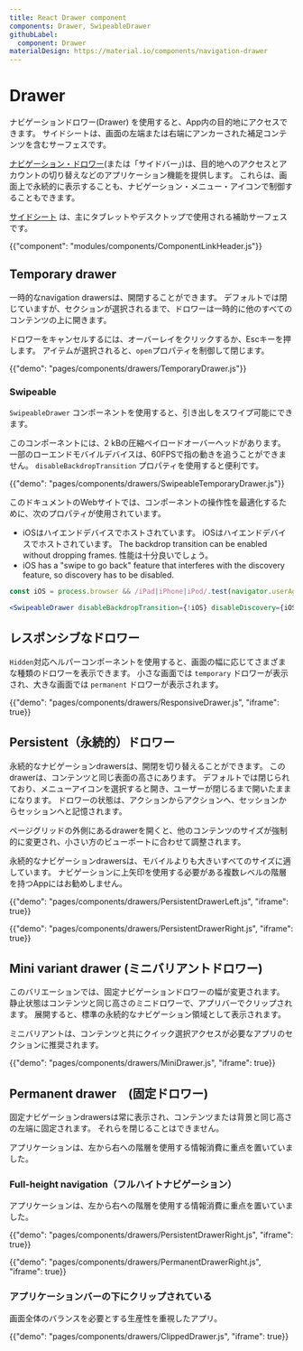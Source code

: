 ```yaml
---
title: React Drawer component
components: Drawer, SwipeableDrawer
githubLabel:
  component: Drawer
materialDesign: https://material.io/components/navigation-drawer
---
```


# Drawer

<p class="description">ナビゲーションドロワー(Drawer) を使用すると、App内の目的地にアクセスできます。 サイドシートは、画面の左端または右端にアンカーされた補足コンテンツを含むサーフェスです。</p>

[ナビゲーション・ドロワー](https://material.io/design/components/navigation-drawer.html)(または「サイドバー」)は、目的地へのアクセスとアカウントの切り替えなどのアプリケーション機能を提供します。 これらは、画面上で永続的に表示することも、ナビゲーション・メニュー・アイコンで制御することもできます。

[サイドシート](https://material.io/design/components/sheets-side.html) は、主にタブレットやデスクトップで使用される補助サーフェスです。

{{"component": "modules/components/ComponentLinkHeader.js"}}

## Temporary drawer

一時的なnavigation drawersは、開閉することができます。 デフォルトでは閉じていますが、セクションが選択されるまで、ドロワーは一時的に他のすべてのコンテンツの上に開きます。

ドロワーをキャンセルするには、オーバーレイをクリックするか、Escキーを押します。 アイテムが選択されると、`open`プロパティを制御して閉じます。

{{"demo": "pages/components/drawers/TemporaryDrawer.js"}}

### Swipeable

`SwipeableDrawer` コンポーネントを使用すると、引き出しをスワイプ可能にできます。

このコンポーネントには、2 kBの圧縮ペイロードオーバーヘッドがあります。 一部のローエンドモバイルデバイスは、60FPSで指の動きを追うことができません。 `disableBackdropTransition` プロパティを使用すると便利です。

{{"demo": "pages/components/drawers/SwipeableTemporaryDrawer.js"}}

このドキュメントのWebサイトでは、コンポーネントの操作性を最適化するために、次のプロパティが使用されています。

- iOSはハイエンドデバイスでホストされています。 iOSはハイエンドデバイスでホストされています。 The backdrop transition can be enabled without dropping frames. 性能は十分良いでしょう。
- iOS has a "swipe to go back" feature that interferes with the discovery feature, so discovery has to be disabled.

```jsx
const iOS = process.browser && /iPad|iPhone|iPod/.test(navigator.userAgent);

<SwipeableDrawer disableBackdropTransition={!iOS} disableDiscovery={iOS} />
```

## レスポンシブなドロワー

`Hidden`対応ヘルパーコンポーネントを使用すると、画面の幅に応じてさまざまな種類のドロワーを表示できます。 小さな画面では `temporary` ドロワーが表示され、大きな画面では `permanent` ドロワーが表示されます。

{{"demo": "pages/components/drawers/ResponsiveDrawer.js", "iframe": true}}

## Persistent（永続的）ドロワー

永続的なナビゲーションdrawersは、開閉を切り替えることができます。 この drawerは、コンテンツと同じ表面の高さにあります。 デフォルトでは閉じられており、メニューアイコンを選択すると開き、ユーザーが閉じるまで開いたままになります。 ドロワーの状態は、アクションからアクションへ、セッションからセッションへと記憶されます。

ページグリッドの外側にあるdrawerを開くと、他のコンテンツのサイズが強制的に変更され、小さい方のビューポートに合わせて調整されます。

永続的なナビゲーションdrawersは、モバイルよりも大きいすべてのサイズに適しています。 ナビゲーションに上矢印を使用する必要がある複数レベルの階層を持つAppにはお勧めしません。

{{"demo": "pages/components/drawers/PersistentDrawerLeft.js", "iframe": true}}

{{"demo": "pages/components/drawers/PersistentDrawerRight.js", "iframe": true}}

## Mini variant drawer (ミニバリアントドロワー)

このバリエーションでは、固定ナビゲーションドロワーの幅が変更されます。 静止状態はコンテンツと同じ高さのミニドロワーで、アプリバーでクリップされます。 展開すると、標準の永続的なナビゲーション領域として表示されます。

ミニバリアントは、コンテンツと共にクイック選択アクセスが必要なアプリのセクションに推奨されます。

{{"demo": "pages/components/drawers/MiniDrawer.js", "iframe": true}}

## Permanent drawer　(固定ドロワー)

固定ナビゲーションdrawersは常に表示され、コンテンツまたは背景と同じ高さの左端に固定されます。 それらを閉じることはできません。

アプリケーションは、左から右への階層を使用する情報消費に重点を置いていました。

### Full-height navigation（フルハイトナビゲーション）

アプリケーションは、左から右への階層を使用する情報消費に重点を置いていました。

{{"demo": "pages/components/drawers/PersistentDrawerRight.js", "iframe": true}}

{{"demo": "pages/components/drawers/PermanentDrawerRight.js", "iframe": true}}

### アプリケーションバーの下にクリップされている

画面全体のバランスを必要とする生産性を重視したアプリ。

{{"demo": "pages/components/drawers/ClippedDrawer.js", "iframe": true}}
